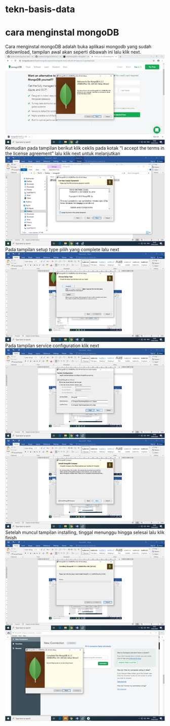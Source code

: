 # tekn-basis-data
# cara menginstal mongoDB
Cara menginstal mongoDB adalah buka aplikasi mongodb yang sudah didownload, tampilan awal akan seperti dibawah ini lalu klik next.
![gambar 1](1.png)
Kemudian pada tampilan berikut klik ceklis pada kotak “I accept the terms in the license agreement” lalu klik next untuk melanjutkan
![gambar 2](2.png)
Pada tampilan setup type pilih yang complete lalu next
![gambar 3](3.png)
Pada tampilan service configuration klik next
![gambar 4](4.png)
![gambar 5](5.png)
Setelah muncul tampilan installing, tinggal menunggu hingga selesai lalu klik finish
![gambar 6](6.png)
![gambar 7](7.png)